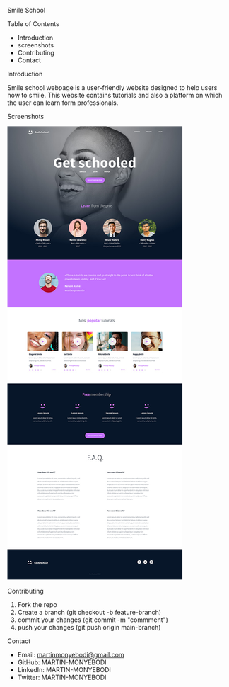 Smile School

Table of Contents

- Introduction
- screenshots
- Contributing
- Contact

Introduction

Smile school webpage is a user-friendly website designed to help users how to smile. This website contains tutorials and also a platform on which the user can learn form professionals.

Screenshots

![Screenshot of the webpage](css_advanced/images/main.jpg)

Contributing

1. Fork the repo
2. Create a branch (git checkout -b feature-branch)
3. commit your changes (git commit -m "commment")
4. push your changes (git push origin main-branch)

Contact

- Email: martinmonyebodi@gmail.com
- GitHub: MARTIN-MONYEBODI
- LinkedIn: MARTIN-MONYEBODI
- Twitter: MARTIN-MONYEBODI